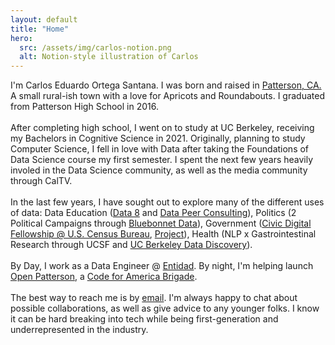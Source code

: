 ```yaml
---
layout: default
title: "Home"
hero:
  src: /assets/img/carlos-notion.png
  alt: Notion-style illustration of Carlos
---
```


I'm Carlos Eduardo Ortega Santana. I was born and raised in <a href="https://en.wikipedia.org/wiki/Patterson%2C_California" target="_blank" class="underline">Patterson, CA.</a> A small rural-ish town with a love for Apricots and Roundabouts. I graduated from Patterson High School in 2016. 
<br>
<br>
After completing high school, I went on to study at UC Berkeley, receiving my Bachelors in Cognitive Science in 2021. Originally, planning to study Computer Science, I fell in love with Data after taking the Foundations of Data Science course my first semester. I spent the next few years heavily involed in the Data Science community, as well as the media community through CalTV.
<br><br>
In the last few years, I have sought out to explore many of the different uses of data: Data Education (<a href="http://data8.org/fa17/staff.html#Tutors" target="_blank" class="underline">Data 8</a> and <a href="https://data.berkeley.edu/academics/campus-resources/data-peer-consulting" target="_blank" class="underline">Data Peer Consulting</a>), Politics (2 Political Campaigns through <a href="https://www.bluebonnetdata.org/" target="_blank" class="underline">Bluebonnet Data</a>), Government (<a href="https://blog.codingitforward.com/meet-the-2019-fellows-u-s-census-bureau-52b87c481bb1" target="_blank" class="underline">Civic Digital Fellowship @ U.S. Census Bureau</a>, <a href="https://github.com/codingitforward/cdfdemoday2019/blob/master/Automating_Frame_Maintenance_and_Frame_Matching.pdf" target="_blank" class="underline">Project</a>), Health (NLP x Gastrointestinal Research through UCSF and <a href="https://data.berkeley.edu/discovery" target="_blank" class="underline">UC Berkeley Data Discovery</a>).
<br><br>
By Day, I work as a Data Engineer @ <a href="https://www.entidad.io/" target="_blank" class="underline">Entidad</a>. By night, I'm helping launch <a href="https://openpatterson.org/" target="_blank" class="underline">Open Patterson</a>, a <a href="https://brigade.codeforamerica.org/" target="_blank" class="underline">Code for America Brigade</a>.
<br><br>
The best way to reach me is by <a href="mailto:me@carlos.soy" target="_blank" class="underline">email</a>. I'm always happy to chat about possible collaborations, as well as give advice to any younger folks. I know it can be hard breaking into tech while being first-generation and underrepresented in the industry.